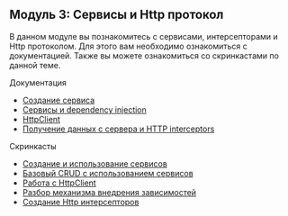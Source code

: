 ## Модуль 3: Cервисы и Http протокол

В данном модуле вы познакомитесь с сервисами, интерсепторами и Http протоколом.
Для этого вам необходимо ознакомиться с документацией.
Также вы можете ознакомиться со скринкастами по данной теме.

Документация

- [Создание сервиса](https://angular.io/tutorial/toh-pt4)
- [Сервисы и dependency injection](https://angular.io/guide/architecture-services)
- [HttpClient](https://angular.io/guide/http)
- [Получение данных с сервера и HTTP interceptors](https://angular.io/tutorial/toh-pt6)

Скринкасты

- [Создание и использование сервисов](https://learn.javascript.ru/screencast/angular#services-intro)
- [Базовый CRUD с использованием сервисов](https://learn.javascript.ru/screencast/angular#services-crud)
- [Работа с HttpClient](https://learn.javascript.ru/screencast/angular#services-http-client)
- [Разбор механизма внедрения зависимостей](https://learn.javascript.ru/screencast/angular#services-di)
- [Создание Http интерсепторов](https://learn.javascript.ru/screencast/angular#services-http-interceptors)

